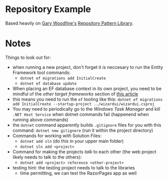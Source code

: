 # Repository Example

Based heavily on [Gary Woodfine's](https://garywoodfine.com/generic-repository-pattern-net-core/)
[Repository Pattern Library](https://github.com/threenine/Threenine.Data).

# Notes

Things to look out for:
* when running a new project, don't forget it is neccesary to run the Entity Framework tool commands:
    * `dotnet ef migrations add InitialCreate`
    * `dotnet ef database update`
* When placing an EF database context in its own project, you need to be mindful of the *other target frameworks* section of [this article](https://docs.microsoft.com/en-us/ef/core/miscellaneous/cli/dotnet#other-target-frameworks)
* this means you need to run the `ef` tooling like this: `dotnet ef migrations add InitialCreate --startup-project ../wizardui/wizardui.csproj`
* You may need to periodically go to the *Windows Task Manager* and kill `.NET Host Service` when dotnet commands fail (happenend when running above commands)
* the `dotnet` command apparently builds `.gitignore` files for you with this command: `dotnet new gitignore` (run it within the project directory)
* Commands for working with Solution Files:
    * `dotnet add sln` (do this in your upper main folder)
    * `dotnet sln add <project>`
* Command for making the projects *talk* to each other (the web project likely needs to talk to the others):
    * `dotnet add <project> reference <other-project>`
* testing hint: the testing project needs to talk to the libraries
    * time permitting, we can test the RazorPages app as well
